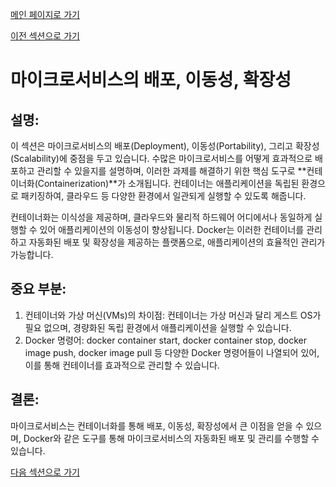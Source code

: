 [메인 페이지로 가기](main.md)

[이전 섹션으로 가기](section_2-2.md)

# 마이크로서비스의 배포, 이동성, 확장성

## 설명:

이 섹션은 마이크로서비스의 배포(Deployment), 이동성(Portability), 그리고 확장성(Scalability)에 중점을 두고 있습니다. 수많은 마이크로서비스를 어떻게 효과적으로 배포하고 관리할 수 있을지를 설명하며, 이러한 과제를 해결하기 위한 핵심 도구로 **컨테이너화(Containerization)**가 소개됩니다. 컨테이너는 애플리케이션을 독립된 환경으로 패키징하여, 클라우드 등 다양한 환경에서 일관되게 실행할 수 있도록 해줍니다.

컨테이너화는 이식성을 제공하며, 클라우드와 물리적 하드웨어 어디에서나 동일하게 실행할 수 있어 애플리케이션의 이동성이 향상됩니다. Docker는 이러한 컨테이너를 관리하고 자동화된 배포 및 확장성을 제공하는 플랫폼으로, 애플리케이션의 효율적인 관리가 가능합니다.

## 중요 부분:

 1. 컨테이너와 가상 머신(VMs)의 차이점: 컨테이너는 가상 머신과 달리 게스트 OS가 필요 없으며, 경량화된 독립 환경에서 애플리케이션을 실행할 수 있습니다.
 2. Docker 명령어: docker container start, docker container stop, docker image push, docker image pull 등 다양한 Docker 명령어들이 나열되어 있어, 이를 통해 컨테이너를 효과적으로 관리할 수 있습니다.

## 결론:

마이크로서비스는 컨테이너화를 통해 배포, 이동성, 확장성에서 큰 이점을 얻을 수 있으며, Docker와 같은 도구를 통해 마이크로서비스의 자동화된 배포 및 관리를 수행할 수 있습니다.

[다음 섹션으로 가기](section_4.md)


